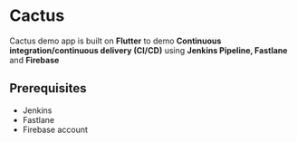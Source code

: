 # Cactus
Cactus demo app is built on **Flutter** to demo **Continuous integration/continuous delivery (CI/CD)** using **Jenkins Pipeline, Fastlane** and **Firebase**

## Prerequisites
- Jenkins
- Fastlane
- Firebase account

